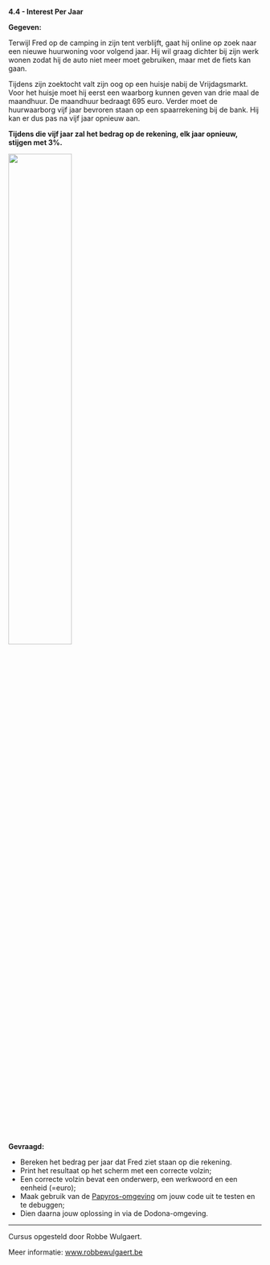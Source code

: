 **4.4 - Interest Per Jaar**

**Gegeven:**

Terwijl Fred op de camping in zijn tent verblijft, gaat hij online op zoek naar een nieuwe huurwoning voor volgend jaar. Hij wil 
graag dichter bij zijn werk wonen zodat hij de auto niet meer moet gebruiken, maar met de fiets kan gaan. 

Tijdens zijn zoektocht valt zijn oog op een huisje nabij de Vrijdagsmarkt. Voor het huisje moet hij eerst een waarborg kunnen geven
van drie maal de maandhuur. De maandhuur bedraagt 695 euro. Verder moet de huurwaarborg vijf jaar bevroren staan op een spaarrekening
bij de bank. Hij kan er dus pas na vijf jaar opnieuw aan. 

**Tijdens die vijf jaar zal het bedrag op de rekening, elk jaar opnieuw, stijgen met 3%.**

<img src="https://images.pexels.com/photos/45708/pexels-photo-45708.jpeg?auto=compress&cs=tinysrgb&w=1260&h=750&dpr=1" width="50%"/>



**Gevraagd:**

* Bereken het bedrag per jaar dat Fred ziet staan op die rekening.
* Print het resultaat op het scherm met een correcte volzin; 
* Een correcte volzin bevat een onderwerp, een werkwoord en een eenheid (=euro);
* Maak gebruik van de [Papyros-omgeving](https://papyros.dodona.be/?locale=nl&language=JavaScript) om jouw code uit te testen en te debuggen;
* Dien daarna jouw oplossing in via de Dodona-omgeving. 



---
Cursus opgesteld door Robbe Wulgaert.

Meer informatie: www.robbewulgaert.be
